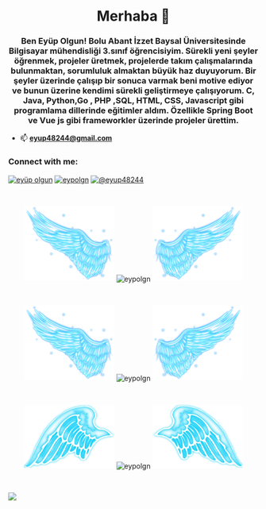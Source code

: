 <h1 align="center">Merhaba 👋</h1>
<h3 align="center">Ben Eyüp Olgun! Bolu Abant İzzet Baysal Üniversitesinde Bilgisayar mühendisliği 3.sınıf öğrencisiyim. Sürekli yeni şeyler öğrenmek, projeler üretmek, projelerde takım çalışmalarında bulunmaktan, sorumluluk almaktan büyük haz duyuyorum. Bir şeyler üzerinde çalışıp bir sonuca varmak beni motive ediyor ve bunun üzerine kendimi sürekli geliştirmeye çalışıyorum. C, Java, Python,Go , PHP ,SQL, HTML, CSS, Javascript gibi programlama dillerinde eğitimler aldım. Özellikle Spring Boot ve Vue js gibi frameworkler üzerinde projeler ürettim.</h3>

- 📫 **eyup48244@gmail.com**
  
<h3 align="left">Connect with me:</h3>
<p align="left">
<a href="https://linkedin.com/in/eyüpolgun" target="blank"><img align="center" src="https://raw.githubusercontent.com/rahuldkjain/github-profile-readme-generator/master/src/images/icons/Social/linked-in-alt.svg" alt="eyüp olgun" height="30" width="40" /></a>
<a href="https://instagram.com/eypolgn" target="blank"><img align="center" src="https://raw.githubusercontent.com/rahuldkjain/github-profile-readme-generator/master/src/images/icons/Social/instagram.svg" alt="eypolgn" height="30" width="40" /></a>
<a href="https://medium.com/@eyup48244" target="blank"><img align="center" src="https://raw.githubusercontent.com/rahuldkjain/github-profile-readme-generator/master/src/images/icons/Social/medium.svg" alt="@eyup48244" height="30" width="40" /></a>
</p>


 <br />
 
  <p align="center">
  <a>
    <img heigth="160" width="182" src="https://github.com/eypolgn/eypolgn/blob/main/Bird%20Wing%20Left.png">
      <img align="center" src="https://github-readme-stats.vercel.app/api?username=eypolgn&theme=material-palenight&hide_border=false&include_all_commits=false&count_private=false" alt="eypolgn" />
    <img heigth="160" width="182" src="https://github.com/eypolgn/eypolgn/blob/main/Bird%20Wing%20Right.png">
  </a>
</p>

  
<br />


 
 <p align="center">
  <a>
    <img heigth="160" width="182" src="https://github.com/eypolgn/eypolgn/blob/main/Bird%20Wing%20Left.png">
    <img align="center" src="https://github-readme-streak-stats.herokuapp.com/?user=eypolgn&theme=material-palenight&hide_border=false" alt="eypolgn" width="55%" />
    <img heigth="160" width="182" src="https://github.com/eypolgn/eypolgn/blob/main/Bird%20Wing%20Right.png">
  </a>
</p>
 

 
 <br />
 
  
  
  <p align="center">
  <a>
    <img heigth="160" width="182" src="https://github.com/eypolgn/eypolgn/blob/main/Bird%20Wing%20Bottom%20Left.png">
    <img align="center" src="https://github-readme-stats.vercel.app/api/top-langs/?username=eypolgn&theme=material-palenight&hide_border=false&include_all_commits=false&count_private=false&layout=compact" alt="eypolgn" />
    <img heigth="160" width="182" src="https://github.com/eypolgn/eypolgn/blob/main/Bird%20Wing%20Bottom%20Right.png">
  </a>
</p>
 
  
  
 <!--
 [![Top Langs](https://github-readme-stats.vercel.app/api/top-langs/?username=eypolgn&layout=compact&langs_count=25&title_color=0000ee&text_color=ffffff&bg_color=000000&hide_border=true)](https://github.com/eypolgn/github-readme-stats)
-->


<br />

![](https://github-profile-trophy.vercel.app/?username=eypolgn&theme=dracula&no-frame=false&no-bg=false&margin-w=4)


<br />


<br />


<!--
</details>
-->

<!--
<details>
   <summary>:zap: Languages and Tools</summary>
 -->
